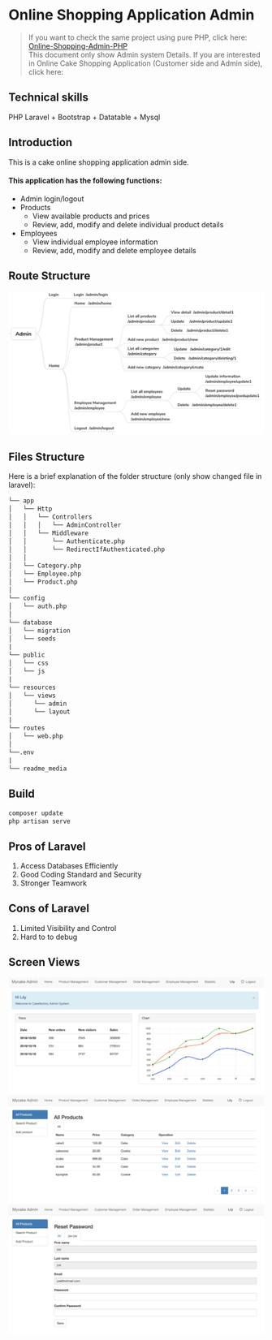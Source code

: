 # Online Shopping Application Admin
> If you want to check the same project using pure PHP, click here: [Online-Shopping-Admin-PHP](https://github.com/maorutian/Online-Shopping-Admin-PHP)  
> This document only show Admin system Details.
> If you are interested in Online Cake Shopping Application (Customer side and Admin side), click here:

## Technical skills
PHP Laravel + Bootstrap + Datatable + Mysql
## Introduction
  This is a cake online shopping application admin side.
#### This application has the following functions:
 - Admin login/logout
 - Products
	- View available products and prices
	- Review, add, modify and delete individual product details
- Employees
	- View individual employee information
	- Review, add, modify and delete employee details
	
## Route Structure
![Route Structure.png](readme_media/routesturcture.png)


## Files Structure
Here is a brief explanation of the folder structure (only show changed file in laravel):

```
└── app                                
│   └── Http                            
│   │   └── Controllers                 
│   │   │   └── AdminController         
│   │   └── Middleware                     
│   │       └── Authenticate.php                 
│   │       └── RedirectIfAuthenticated.php      
│   │   
│   └── Category.php          
│   └── Employee.php
│   └── Product.php
│   
└── config
│   └── auth.php
│   
└── database
│   └── migration
│   └── seeds
|   
└── public                    
│   └── css
│   └── js
|   
└── resources
│   └── views                 
│      └── admin
│      └── layout             
|
└── routes
│   └── web.php               
│
└──.env
|
└── readme_media
```

## Build

```
composer update
php artisan serve
```

## Pros of Laravel
1. Access Databases Efficiently     
2. Good Coding Standard and Security 
3. Stronger Teamwork

## Cons of Laravel
1. Limited Visibility and Control 
2. Hard to to debug                                     

## Screen Views
![admin_home.png](readme_media/home.png)
![admin_home.png](readme_media/allproducts.png)
![admin_home.png](readme_media/resetpassword.png)






